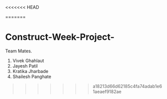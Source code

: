 <<<<<<< HEAD
<!-- # Construct-Week-Project- -->


=======
# Construct-Week-Project-

Team Mates.

1. Vivek Ghahlaut
2. Jayesh Patil
3. Kratika Jharbade
4. Shailesh Panghate  
>>>>>>> a18213d66d62185c4fa74adab1e61aeaef9182ae


